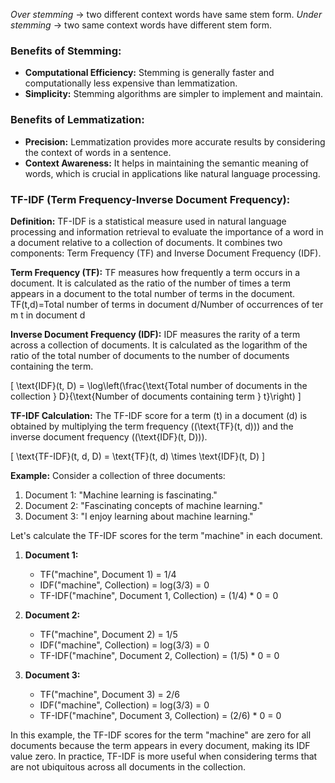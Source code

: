 *Over stemming* -> two different context words have same stem form.
*Under stemming* -> two same context words have different stem form.
### **Benefits of Stemming:**

- **Computational Efficiency:** Stemming is generally faster and computationally less expensive than lemmatization.
- **Simplicity:** Stemming algorithms are simpler to implement and maintain.

### **Benefits of Lemmatization:**

- **Precision:** Lemmatization provides more accurate results by considering the context of words in a sentence.
- **Context Awareness:** It helps in maintaining the semantic meaning of words, which is crucial in applications like natural language processing.

### **TF-IDF (Term Frequency-Inverse Document Frequency):**

**Definition:**
TF-IDF is a statistical measure used in natural language processing and information retrieval to evaluate the importance of a word in a document relative to a collection of documents. It combines two components: Term Frequency (TF) and Inverse Document Frequency (IDF).

**Term Frequency (TF):**
TF measures how frequently a term occurs in a document. It is calculated as the ratio of the number of times a term appears in a document to the total number of terms in the document.
TF(t,d)=Total number of terms in document d/Number of occurrences of term t in document d​

**Inverse Document Frequency (IDF):**
IDF measures the rarity of a term across a collection of documents. It is calculated as the logarithm of the ratio of the total number of documents to the number of documents containing the term.

\[ \text{IDF}(t, D) = \log\left(\frac{\text{Total number of documents in the collection } D}{\text{Number of documents containing term } t}\right) \]

**TF-IDF Calculation:**
The TF-IDF score for a term \(t\) in a document \(d\) is obtained by multiplying the term frequency (\(\text{TF}(t, d)\)) and the inverse document frequency (\(\text{IDF}(t, D)\)).

\[ \text{TF-IDF}(t, d, D) = \text{TF}(t, d) \times \text{IDF}(t, D) \]

**Example:**
Consider a collection of three documents:

1. Document 1: "Machine learning is fascinating."
2. Document 2: "Fascinating concepts of machine learning."
3. Document 3: "I enjoy learning about machine learning."

Let's calculate the TF-IDF scores for the term "machine" in each document.

1. **Document 1:**
   - TF("machine", Document 1) = 1/4
   - IDF("machine", Collection) = log(3/3) = 0
   - TF-IDF("machine", Document 1, Collection) = (1/4) * 0 = 0

2. **Document 2:**
   - TF("machine", Document 2) = 1/5
   - IDF("machine", Collection) = log(3/3) = 0
   - TF-IDF("machine", Document 2, Collection) = (1/5) * 0 = 0

3. **Document 3:**
   - TF("machine", Document 3) = 2/6
   - IDF("machine", Collection) = log(3/3) = 0
   - TF-IDF("machine", Document 3, Collection) = (2/6) * 0 = 0

In this example, the TF-IDF scores for the term "machine" are zero for all documents because the term appears in every document, making its IDF value zero. In practice, TF-IDF is more useful when considering terms that are not ubiquitous across all documents in the collection.